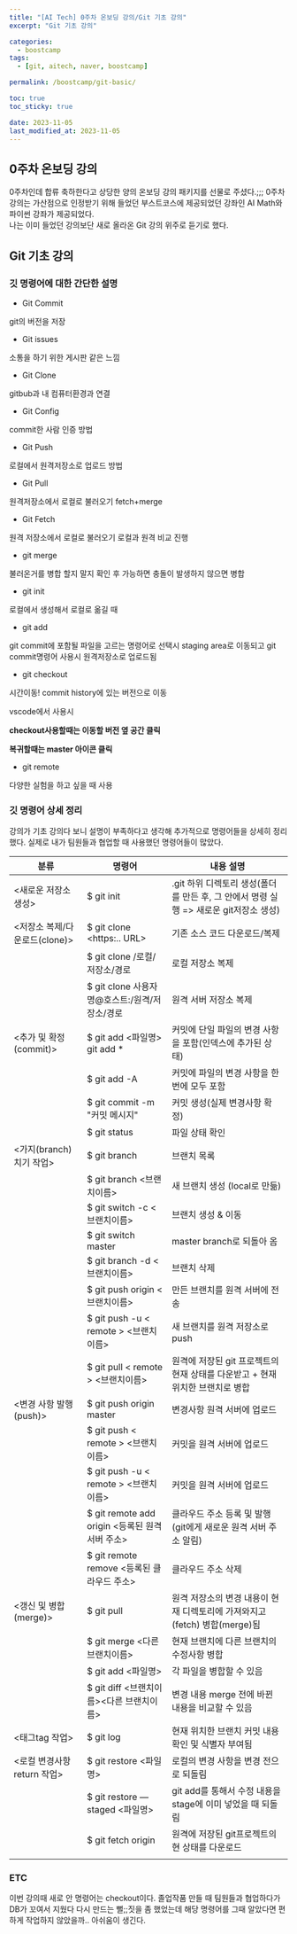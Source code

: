 ```yaml
---
title: "[AI Tech] 0주차 온보딩 강의/Git 기초 강의"
excerpt: "Git 기초 강의"

categories:
  - boostcamp
tags:
  - [git, aitech, naver, boostcamp]

permalink: /boostcamp/git-basic/

toc: true
toc_sticky: true

date: 2023-11-05
last_modified_at: 2023-11-05
---
```

## 0주차 온보딩 강의
0주차인데 합류 축하한다고 상당한 양의 온보딩 강의 패키지를 선물로 주셨다.;;;
0주차강의는 가산점으로 인정받기 위해 들었던 부스트코스에 제공되었던 강좌인 AI Math와 파이썬 강좌가 제공되었다. <br>
나는 이미 들었던 강의보단 새로 올라온 Git 강의 위주로 듣기로 했다.

## Git 기초 강의
### 깃 명령어에 대한 간단한 설명
- Git Commit

git의 버전을 저장

- Git issues

소통을 하기 위한 게시판 같은 느낌

- Git Clone

gitbub과 내 컴퓨터환경과 연결

- Git Config

commit한 사람 인증 방법

- Git Push

로컬에서 원격저장소로 업로드 방법

- Git Pull

원격저장소에서 로컬로 불러오기 fetch+merge

- Git Fetch

원격 저장소에서 로컬로 불러오기 로컬과 원격 비교 진행

- git merge

불러온거를 병합 할지 말지 확인 후 가능하면 충돌이 발생하지 않으면 병합

- git init

로컬에서 생성해서 로컬로 옮길 때

- git add

git commit에 포함될 파일을 고르는 명령어로 선택시 staging area로 이동되고 git commit명령어 사용시 원격저장소로 업로드됨

- git checkout

시간이동! commit history에 있는 버전으로 이동

vscode에서 사용시

**checkout사용할때는 이동할 버전 옆 공간 클릭**

**복귀할때는 master 아이콘 클릭**

- git remote

다양한 실험을 하고 싶을 때 사용

### 깃 명령어 상세 정리
강의가 기초 강의다 보니 설명이 부족하다고 생각해 추가적으로 명령어들을 상세히 정리했다. 실제로 내가 팀원들과 협업할 때 사용했던 명령어들이 많았다.

| 분류 | 명령어 | 내용 설명 |
| --- | --- | --- |
| <새로운 저장소 생성> | $ git init | .git 하위 디렉토리 생성(폴더를 만든 후, 그 안에서 명령 실행 => 새로운 git저장소 생성) |
| <저장소 복제/다운로드(clone)> | $ git clone <https:.. URL> | 기존 소스 코드 다운로드/복제 |
|  | $ git clone /로컬/저장소/경로 | 로컬 저장소 복제 |
|  | $ git clone 사용자명@호스트:/원격/저장소/경로 | 원격 서버 저장소 복제 |
| <추가 및 확정(commit)> | $ git add <파일명> git add * | 커밋에 단일 파일의 변경 사항을 포함(인덱스에 추가된 상태) |
|  | $ git add -A | 커밋에 파일의 변경 사항을 한번에 모두 포함 |
|  | $ git commit -m "커밋 메시지" | 커밋 생성(실제 변경사항 확정) |
|  | $ git status | 파일 상태 확인 |
| <가지(branch)치기 작업> | $ git branch | 브랜치 목록 |
|  | $ git branch <브랜치이름> | 새 브랜치 생성 (local로 만듦) |
|  | $ git switch -c <브랜치이름> | 브랜치 생성 & 이동 |
|  | $ git switch master | master branch로 되돌아 옴 |
|  | $ git branch -d <브랜치이름> | 브랜치 삭제 |
|  | $ git push origin <브랜치이름> | 만든 브랜치를 원격 서버에 전송 |
|  | $ git push -u < remote > <브랜치이름> | 새 브랜치를 원격 저장소로 push |
|  | $ git pull < remote > <브랜치이름> | 원격에 저장된 git 프로젝트의 현재 상태를 다운받고 + 현재 위치한 브랜치로 병합 |
| <변경 사항 발행(push)> | $ git push origin master | 변경사항 원격 서버에 업로드 |
|  | $ git push < remote > <브랜치이름> | 커밋을 원격 서버에 업로드 |
|  | $ git push -u < remote > <브랜치이름> | 커밋을 원격 서버에 업로드 |
|  | $ git remote add origin <등록된 원격 서버 주소> | 클라우드 주소 등록 및 발행(git에게 새로운 원격 서버 주소 알림) |
|  | $ git remote remove <등록된 클라우드 주소> | 클라우드 주소 삭제 |
| <갱신 및 병합(merge)> | $ git pull | 원격 저장소의 변경 내용이 현재 디렉토리에 가져와지고(fetch) 병합(merge)됨 |
|  | $ git merge <다른 브랜치이름> | 현재 브랜치에 다른 브랜치의 수정사항 병합 |
|  | $ git add <파일명> | 각 파일을 병합할 수 있음 |
|  | $ git diff <브랜치이름><다른 브랜치이름> | 변경 내용 merge 전에 바뀐 내용을 비교할 수 있음 |
| <태그tag 작업> | $ git log | 현재 위치한 브랜치 커밋 내용 확인 및 식별자 부여됨 |
| <로컬 변경사항 return 작업> | $ git restore  <파일명> | 로컬의 변경 사항을 변경 전으로 되돌림 |
|  | $ git restore  —staged <파일명> | git add를 통해서 수정 내용을 stage에 이미 넣었을 때 되돌림 |
|  | $ git fetch origin | 원격에 저장된 git프로젝트의 현 상태를 다운로드 |
|  |  |  |

### ETC
이번 강의때 새로 안 명령어는 checkout이다. 졸업작품 만들 때 팀원들과 협업하다가 DB가 꼬여서 지웠다 다시 만드는 뻘;;짓을 좀 했었는데 해당 명령어를 그때 알았다면 편하게 작업하지 않았을까.. 아쉬움이 생긴다.